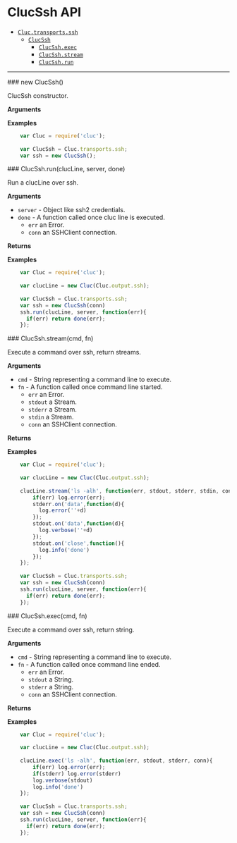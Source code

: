 # ClucSsh API

* [`Cluc.transports.ssh`]()
    * [`ClucSsh`](#ClucSsh)
        * [`ClucSsh.exec`](#exec)
        * [`ClucSsh.stream`](#stream)
        * [`ClucSsh.run`](#run)

---------------------------------------


<a name="ClucSsh" />
### new ClucSsh()

ClucSsh constructor.

__Arguments__


__Examples__

```js
    var Cluc = require('cluc');
    
    var ClucSsh = Cluc.transports.ssh;
    var ssh = new ClucSsh();
```


<a name="ClucSsh.run" />
### ClucSsh.run(clucLine, server, done)

Run a clucLine over ssh.

__Arguments__

* `server` - Object like ssh2 credentials.
* `done` - A function called once cluc line is executed.
    * `err` an Error.
    * `conn` an SSHClient connection.

__Returns__


__Examples__

```js
    var Cluc = require('cluc');
    
    var clucLine = new Cluc(Cluc.output.ssh);
    
    var ClucSsh = Cluc.transports.ssh;
    var ssh = new ClucSsh(conn)
    ssh.run(clucLine, server, function(err){
      if(err) return done(err);
    });
```


<a name="ClucSsh.stream" />
### ClucSsh.stream(cmd, fn)

Execute a command over ssh, return streams.

__Arguments__

* `cmd` - String representing a command line to execute.
* `fn` - A function called once command line started.
    * `err` an Error.
    * `stdout` a Stream.
    * `stderr` a Stream.
    * `stdin` a Stream.
    * `conn` an SSHClient connection.

__Returns__


__Examples__

```js
    var Cluc = require('cluc');
    
    var clucLine = new Cluc(Cluc.output.ssh);
    
    clucLine.stream('ls -alh', function(err, stdout, stderr, stdin, conn){
        if(err) log.error(err);
        stderr.on('data',function(d){
          log.error(''+d)
        });
        stdout.on('data',function(d){
          log.verbose(''+d)
        });
        stdout.on('close',function(){
          log.info('done')
        });
    });
    
    var ClucSsh = Cluc.transports.ssh;
    var ssh = new ClucSsh(conn)
    ssh.run(clucLine, server, function(err){
      if(err) return done(err);
    });
```


<a name="ClucSsh.exec" />
### ClucSsh.exec(cmd, fn)

Execute a command over ssh, return string.

__Arguments__

* `cmd` - String representing a command line to execute.
* `fn` - A function called once command line ended.
    * `err` an Error.
    * `stdout` a String.
    * `stderr` a String.
    * `conn` an SSHClient connection.

__Returns__


__Examples__

```js
    var Cluc = require('cluc');
    
    var clucLine = new Cluc(Cluc.output.ssh);
    
    clucLine.exec('ls -alh', function(err, stdout, stderr, conn){
        if(err) log.error(err);
        if(stderr) log.error(stderr)
        log.verbose(stdout)
        log.info('done')
    });
    
    var ClucSsh = Cluc.transports.ssh;
    var ssh = new ClucSsh(conn)
    ssh.run(clucLine, server, function(err){
      if(err) return done(err);
    });
```

